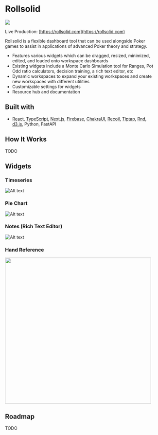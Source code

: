 # Rollsolid
<img src="https://i.imgur.com/rlYzLpe.png" />

Live Production: [https://rollsolid.com](https://rollsolid.com)

Rollsolid is a flexible dashboard tool that can be used alongside Poker games to assist in applications of advanced Poker theory and strategy.

* Features various widgets which can be dragged, resized, minimized, edited, and loaded onto workspace dashboards
* Existing widgets include a Monte Carlo Simulation tool for Ranges, Pot Odd ratio calculators, decision training, a rich text editor, etc
* Dynamic workspaces to expand your existing workspaces and create new workspaces with different utilities
* Customizable settings for widgets
* Resource hub and documentation




## Built with

* [React](https://github.com/facebook/react), [TypeScript](https://github.com/microsoft/TypeScript), [Next.js](https://github.com/vercel/next.js/), [Firebase](https://github.com/firebase/), [ChakraUI](https://github.com/chakra-ui/chakra-ui), [Recoil](https://github.com/facebookexperimental/Recoil), [Tiptap](https://github.com/ueberdosis/tiptap), [Rnd](https://github.com/bokuweb/react-rnd), [d3.js](https://github.com/d3/d3), Python, FastAPI


## How It Works

TODO

## Widgets



### Timeseries

![Alt text](https://media.giphy.com/media/v1.Y2lkPTc5MGI3NjExMDdmZmJjNTBkYzBjY2YxM2QyOGZmODNmZjU0MDNiMDNjZDNlOWZmOCZlcD12MV9pbnRlcm5hbF9naWZzX2dpZklkJmN0PWc/GPk8qRQt8DWSvoiZMV/giphy.gif)

### Pie Chart

![Alt text](https://media.giphy.com/media/v1.Y2lkPTc5MGI3NjExN2E4OTU5ZTM0ZTE4Yzg1ZDYyNGU5YWUwYTUxODU3NzA4MGM1ODY4MyZlcD12MV9pbnRlcm5hbF9naWZzX2dpZklkJmN0PWc/JyolRpffkuaahPP1i8/giphy.gif)

### Notes (Rich Text Editor)

![Alt text](https://media.giphy.com/media/v1.Y2lkPTc5MGI3NjExYjBmOTllZmM1YzVlNTBjZjAxODUxYTM1MTRiZTk2YTYwNmMxMTU0MCZlcD12MV9pbnRlcm5hbF9naWZzX2dpZklkJmN0PWc/GSLrv9yqul12epMmxb/giphy.gif)

### Hand Reference

<img width='480px' src="https://i.imgur.com/ABv7bKR.png" />

## Roadmap

TODO
